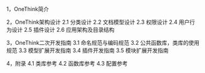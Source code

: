 1，OneThink简介

2，OneThink架构设计
	2.1 分类设计
	2.2 文档模型设计
	2.3 权限设计
	2.4 用户行为设计
	2.5 插件设计
	2.6 应用架构及目录结构

3，OneThink二次开发指南
	3.1 命名规范与编码规范
	3.2 公共函数库，类库的使用规范
	3.3 模型扩展开发指南
	3.4 插件开发指南
	3.5 模块扩展开发指南

4，附录
	4.1 类库参考
	4.2 函数库参考
	4.3 配置参考